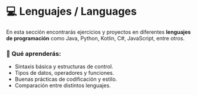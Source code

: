 # 💻 Lenguajes / Languages

En esta sección encontrarás ejercicios y proyectos en diferentes **lenguajes de programación** como Java, Python, Kotlin, C#, JavaScript, entre otros.

### 🎯 Qué aprenderás:
- Sintaxis básica y estructuras de control.  
- Tipos de datos, operadores y funciones.  
- Buenas prácticas de codificación y estilo.  
- Comparación entre distintos lenguajes.
